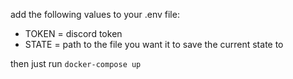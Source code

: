 add the following values to your .env file:

 - TOKEN = discord token
 - STATE = path to the file you want it to save the current state to

 then just run `docker-compose up`
